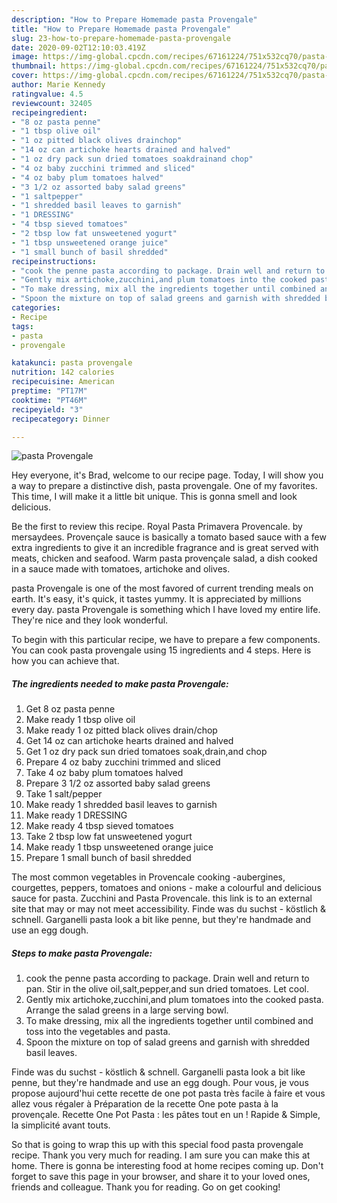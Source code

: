 ```yaml
---
description: "How to Prepare Homemade pasta Provengale"
title: "How to Prepare Homemade pasta Provengale"
slug: 23-how-to-prepare-homemade-pasta-provengale
date: 2020-09-02T12:10:03.419Z
image: https://img-global.cpcdn.com/recipes/67161224/751x532cq70/pasta-provengale-recipe-main-photo.jpg
thumbnail: https://img-global.cpcdn.com/recipes/67161224/751x532cq70/pasta-provengale-recipe-main-photo.jpg
cover: https://img-global.cpcdn.com/recipes/67161224/751x532cq70/pasta-provengale-recipe-main-photo.jpg
author: Marie Kennedy
ratingvalue: 4.5
reviewcount: 32405
recipeingredient:
- "8 oz pasta penne"
- "1 tbsp olive oil"
- "1 oz pitted black olives drainchop"
- "14 oz can artichoke hearts drained and halved"
- "1 oz dry pack sun dried tomatoes soakdrainand chop"
- "4 oz baby zucchini trimmed and sliced"
- "4 oz baby plum tomatoes halved"
- "3 1/2 oz assorted baby salad greens"
- "1 saltpepper"
- "1 shredded basil leaves to garnish"
- "1 DRESSING"
- "4 tbsp sieved tomatoes"
- "2 tbsp low fat unsweetened yogurt"
- "1 tbsp unsweetened orange juice"
- "1 small bunch of basil shredded"
recipeinstructions:
- "cook the penne pasta according to package. Drain well and return to pan. Stir in the olive oil,salt,pepper,and sun dried tomatoes. Let cool."
- "Gently mix artichoke,zucchini,and plum tomatoes into the cooked pasta. Arrange the salad greens in a large serving bowl."
- "To make dressing, mix all the ingredients together until combined and toss into the vegetables and pasta."
- "Spoon the mixture on top of salad greens and garnish with shredded basil leaves."
categories:
- Recipe
tags:
- pasta
- provengale

katakunci: pasta provengale 
nutrition: 142 calories
recipecuisine: American
preptime: "PT17M"
cooktime: "PT46M"
recipeyield: "3"
recipecategory: Dinner

---
```



![pasta Provengale](https://img-global.cpcdn.com/recipes/67161224/751x532cq70/pasta-provengale-recipe-main-photo.jpg)

Hey everyone, it's Brad, welcome to our recipe page. Today, I will show you a way to prepare a distinctive dish, pasta provengale. One of my favorites. This time, I will make it a little bit unique. This is gonna smell and look delicious.

Be the first to review this recipe. Royal Pasta Primavera Provencale. by mersaydees. Provençale sauce is basically a tomato based sauce with a few extra ingredients to give it an incredible fragrance and is great served with meats, chicken and seafood. Warm pasta provençale salad, a dish cooked in a sauce made with tomatoes, artichoke and olives.

pasta Provengale is one of the most favored of current trending meals on earth. It's easy, it's quick, it tastes yummy. It is appreciated by millions every day. pasta Provengale is something which I have loved my entire life. They're nice and they look wonderful.


To begin with this particular recipe, we have to prepare a few components. You can cook pasta provengale using 15 ingredients and 4 steps. Here is how you can achieve that.

<!--inarticleads1-->

##### The ingredients needed to make pasta Provengale:

1. Get 8 oz pasta penne
1. Make ready 1 tbsp olive oil
1. Make ready 1 oz pitted black olives drain/chop
1. Get 14 oz can artichoke hearts drained and halved
1. Get 1 oz dry pack sun dried tomatoes soak,drain,and chop
1. Prepare 4 oz baby zucchini trimmed and sliced
1. Take 4 oz baby plum tomatoes halved
1. Prepare 3 1/2 oz assorted baby salad greens
1. Take 1 salt/pepper
1. Make ready 1 shredded basil leaves to garnish
1. Make ready 1 DRESSING
1. Make ready 4 tbsp sieved tomatoes
1. Take 2 tbsp low fat unsweetened yogurt
1. Make ready 1 tbsp unsweetened orange juice
1. Prepare 1 small bunch of basil shredded


The most common vegetables in Provencale cooking -aubergines, courgettes, peppers, tomatoes and onions - make a colourful and delicious sauce for pasta. Zucchini and Pasta Provencale. this link is to an external site that may or may not meet accessibility. Finde was du suchst - köstlich &amp; schnell. Garganelli pasta look a bit like penne, but they&#39;re handmade and use an egg dough. 

<!--inarticleads2-->

##### Steps to make pasta Provengale:

1. cook the penne pasta according to package. Drain well and return to pan. Stir in the olive oil,salt,pepper,and sun dried tomatoes. Let cool.
1. Gently mix artichoke,zucchini,and plum tomatoes into the cooked pasta. Arrange the salad greens in a large serving bowl.
1. To make dressing, mix all the ingredients together until combined and toss into the vegetables and pasta.
1. Spoon the mixture on top of salad greens and garnish with shredded basil leaves.


Finde was du suchst - köstlich &amp; schnell. Garganelli pasta look a bit like penne, but they&#39;re handmade and use an egg dough. Pour vous, je vous propose aujourd&#39;hui cette recette de one pot pasta très facile à faire et vous allez vous régaler à Préparation de la recette One pote pasta à la provençale. Recette One Pot Pasta : les pâtes tout en un ! Rapide &amp; Simple, la simplicité avant touts. 

So that is going to wrap this up with this special food pasta provengale recipe. Thank you very much for reading. I am sure you can make this at home. There is gonna be interesting food at home recipes coming up. Don't forget to save this page in your browser, and share it to your loved ones, friends and colleague. Thank you for reading. Go on get cooking!
